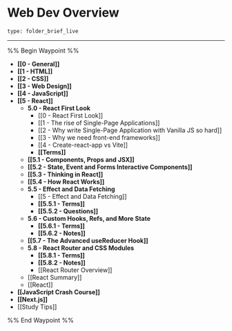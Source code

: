 # Web Dev Overview
 
```ccard
type: folder_brief_live
```
 
---

%% Begin Waypoint %%
- **[[0 - General]]**
- **[[1 - HTML]]**
- **[[2 - CSS]]**
- **[[3 - Web Design]]**
- **[[4 - JavaScript]]**
- **[[5 - React]]**
	- **5.0 - React First Look**
		- [[0 - React First Look]]
		- [[1 - The rise of Single-Page Applications]]
		- [[2 - Why write Single-Page Application with Vanilla JS so hard]]
		- [[3 - Why we need front-end frameworks]]
		- [[4 - Create-react-app vs Vite]]
		- **[[Terms]]**
	- **[[5.1 - Components, Props and JSX]]**
	- **[[5.2 - State, Event and Forms Interactive Components]]**
	- **[[5.3 - Thinking in React]]**
	- **[[5.4 - How React Works]]**
	- **5.5 - Effect and Data Fetching**
		- [[5 - Effect and Data Fetching]]
		- **[[5.5.1 - Terms]]**
		- **[[5.5.2 - Questions]]**
	- **5.6 - Custom Hooks, Refs, and More State**
		- **[[5.6.1 - Terms]]**
		- **[[5.6.2 - Notes]]**
	- **[[5.7 - The Advanced useReducer Hook]]**
	- **5.8 - React Router and CSS Modules**
		- **[[5.8.1 - Terms]]**
		- **[[5.8.2 - Notes]]**
		- [[React Router Overview]]
	- [[React Summary]]
	- [[React]]
- **[[JavaScript Crash Course]]**
- **[[Next.js]]**
- [[Study Tips]]

%% End Waypoint %%